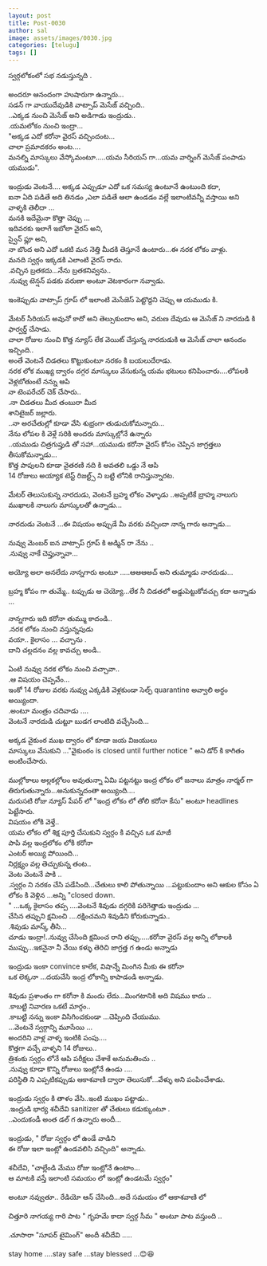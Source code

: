```yaml
---
layout: post
title: Post-0030
author: sal
image: assets/images/0030.jpg
categories: [telugu]
tags: []
---
```

స్వర్గలోకంలో సభ నడుస్తున్నది .  <br>
   <br>
 అందరూ ఆనందంగా హుషారుగా ఉన్నారు...  <br>
 సడన్ గా వాయుదేవుడికి వాట్సాప్ మెసేజ్ వచ్చింది..  <br>
 ..ఎక్కడ నుంచి మెసేజ్ అని అడిగాడు ఇంద్రుడు..  <br>
 .యమలోకం నుంచి ఇంద్రా...  <br>
 "అక్కడ ఎదో కరోనా వైరస్ వచ్చిందంట...  <br>
 చాలా ప్రమాదకరం అంట....  <br>
 మనల్ని మాస్కులు వేస్కోమంటూ.....యమ సీరియస్ గా...యమ వార్నింగ్ మెసేజ్ పంపాడు యముడు".  <br>
   <br>
 ఇంద్రుడు వెంటనే.... అక్కడ ఎప్పుడూ ఎదో ఒక సమస్య ఉంటూనే ఉంటుంది కదా,  <br>
 ఐనా ఏది పడితే అది తినడం ,ఎలా పడితే ఆలా ఉండడం వల్లే ఇలాంటివన్నీ వస్తాయి అని వాళ్ళకి తెలీదా ...  <br>
 మనకి ఇదేమైనా కొత్తా చెప్పు ...  <br>
 ఇదివరకు ఇలాగే ఇబోలా వైరస్ అని,  <br>
 స్వైన్ ఫ్లూ అని,  <br>
 నా బొంద అని  ఎదో ఒకటి మన నెత్తి మీదకి తెస్తూనే ఉంటారు...ఈ నరక లోకం వాళ్లు.  <br>
 మనది స్వర్గం ఇక్కడకి ఎలాంటి వైరస్ రాదు.  <br>
 .వచ్చిన బ్రతకదు...నేను బ్రతకనివ్వను..  <br>
 .నువ్వు టెన్షన్ పడకు వరుణా అంటూ వెటకారంగా నవ్వాడు.  <br>
   <br>
 ఇంకెప్పుడు వాట్సాప్ గ్రూప్ లో ఇలాంటి మెసేజెస్ పెట్టొద్దని చెప్పు ఆ యముడు కి.  <br>
   <br>
 మేటర్ సీరియస్ అవునో కాదో అని తెల్సుకుందాం అని, వరుణ దేవుడు ఆ మెసేజ్ ని నారదుడి కి ఫార్వర్డ్ చేసాడు.  <br>
 చాలా రోజుల నుంచి కొత్త న్యూస్ లేక వెయిట్ చేస్తున్న నారదుడుకి ఆ మెసేజ్ చాలా ఆనందం ఇచ్చింది..  <br>
 అంతే వెంటనే చిడతలు కొట్టుకుంటూ నరకం కి బయలుదేరాడు.  <br>
 నరక లోక ముఖ్య ద్వారం దగ్గర మాస్కులు వేసుకున్న యమ భటులు కనిపించారు....లోపలకి వెళ్లబోతుంటే నన్ను ఆపి  <br>
 నా టెంపరేచర్ చెక్ చేసారు..  <br>
 .నా చిడతలు మీద తంబురా మీద  <br>
 శానిటైజర్ జల్లారు.  <br>
 ..నా అరచేతుల్లో కూడా వేసి శుభ్రంగా తుడుచుకోమన్నారు...  <br>
 నేను లోపల కి వెళ్లే సరికి అందరు మాస్కుల్లోనే ఉన్నారు  <br>
 ..యముడు చిత్రగుప్తుడి తో సహా...యముడు కరోనా వైరస్ కోసం చెప్పిన జాగ్రత్తలు తీసుకోమన్నాడు...  <br>
 కొత్త పాపులని కూడా వైతరణి నది కి అవతలి ఒడ్డు నే  ఆపి  <br>
 14 రోజులు అయ్యాక టెస్ట్ రిజల్ట్స్ ని బట్టి లోనికి రానిస్తున్నారట.  <br>
   <br>
 మేటర్ తెలుసుకున్న నారదుడు, వెంటనే బ్రహ్మ లోకం వెళ్ళాడు ..అప్పటికే బ్రాహ్మ నాలుగు ముఖాలకి నాలుగు మాస్కులతో ఉన్నాడు...  <br>
   <br>
 నారదుడు వెంటనే ...ఈ విషయం అప్పుడే మీ వరకు వచ్చిందా నాన్న గారు అన్నాడు...  <br>
   <br>
 నువ్వు మెంబర్ ఐన వాట్సాప్ గ్రూప్ కి అడ్మిన్ రా నేను ..  <br>
 .నువ్వు నాకే చెప్తున్నావా...  <br>
   <br>
 అయ్యో అలా అనలేదు నాన్నగారు అంటూ .....ఆఆఆఅచ్ అని తుమ్మాడు నారదుడు...  <br>
   <br>
 బ్రహ్మ కోపం గా తుమ్మే.. టప్పుడు ఆ చెయ్యో...లేక నీ చిడతలో అడ్డుపెట్టుకోవచ్చు కదా అన్నాడు ...  <br>
   <br>
 నాన్నగారు ఇది కరోనా తుమ్ము కాదండి..  <br>
 .నరక లోకం నుంచి వస్తున్నపుడు  <br>
 వయా.. కైలాసం ... వచ్చాను .  <br>
 దాని చల్లదనం వల్ల కావచ్చు అండి..  <br>
   <br>
 ఏంటి నువ్వు నరక లోకం నుంచి వచ్చావా..  <br>
 .ఆ విషయం చెప్పవేం...  <br>
 ఇంకో 14 రోజుల వరకు నువ్వు ఎక్కడికి వెళ్లకుండా సెల్ఫ్ quarantine అవ్వాలి అర్ధం అయ్యిందా.  <br>
 .అంటూ మంత్రం చదివాడు ....  <br>
 వెంటనే నారదుడి చుట్టూ బుడగ లాంటిది వచ్చేసింది...  <br>
   <br>
 అక్కడ వైకుంఠ ముఖ ద్వారం లో కూడా జయ విజయులు  <br>
 మాస్కులు వేసుకుని ..."వైకుంఠం is closed until further notice " అని డోర్ కి కాగితం అంటించేసారు.  <br>
   <br>
 ముల్లోకాలు అల్లకల్లోలం అవుతున్నా ఏమి పట్టనట్టు ఇంద్ర లోకం లో జనాలు మాత్రం నార్మల్ గా తిరుగుతున్నారు...అనుకున్నదంతా అయ్యింది....  <br>
 మరుసటి రోజు న్యూస్ పేపర్ లో "ఇంద్ర లోకం లో తోలి కరోనా కేసు" అంటూ headlines పెట్టేసారు.  <br>
 విషయం లోకి వెళ్తే..  <br>
 యమ లోకం లో శిక్ష పూర్తి చేసుకుని స్వర్గం కి వచ్చిన ఒక మాజీ  <br>
 పాపి వల్ల ఇంద్రలోకం లోకి కరోనా  <br>
 ఎంటర్ అయ్యి పోయింది...  <br>
 నిర్లక్ష్యం వల్ల తెచ్చుకున్న తంట..  <br>
 వెంట వెంటనే పాకి ..  <br>
 .స్వర్గం ని నరకం చేసి పడేసింది...చేతులు కాలి పోతున్నాయి ...పట్టుకుందాం అని ఆకుల కోసం ఏ లోకం కి వెళ్లిన ...అన్ని "closed down.  <br>
 " ...ఒక్క కైలాసం తప్ప ....వెంటనే  శివుడు దగ్గరికి పరిగెత్తాడు ఇంద్రుడు ...  <br>
 చేసిన తప్పుని క్షమించి ....రక్షించమని శివుడిని కోరుకున్నాడు..  <br>
 .శివుడు మాస్క్ తీసి...  <br>
 చూడు ఇంద్రా!..నువ్వు చేసింది క్షమించ రాని తప్పు.....కరోనా వైరస్ వల్ల అన్ని లోకాలకి ముప్పు...ఇకనైనా నీ వేయి కళ్ళు తెరిచి జాగ్రత్త గ ఉండు అన్నాడు  <br>
   <br>
 ఇంద్రుడు ఇంకా convince కాలేక, విషాన్నే మింగిన మీకు ఈ కరోనా  <br>
 ఒక లెక్కనా ...దయచేసి ఇంద్ర లోకాన్ని  కాపాడండి అన్నాడు.  <br>
   <br>
 శివుడు ప్రశాంతం గా కరోనా కి మందు లేదు...మింగటానికి అది విషము కాదు ..  <br>
 .కాబట్టి నివారణ ఒకటే మార్గం..  <br>
 .కాబట్టి నన్ను ఇంకా విసిగించకుండా ...చెప్పింది చేయుము.  <br>
 ...వెంటనే స్వర్గాన్ని మూసేయి ...  <br>
 అందరిని వాళ్ల వాళ్ళ ఇంటికి పంపు....  <br>
 కొత్తగా వచ్చే వాళ్ళని 14  రోజులు..  <br>
 త్రిశంకు స్వర్గం లోనే ఆపి పరీక్షలు చేశాకే అనుమతించు ..  <br>
 .నువ్వు కూడా కొన్ని రోజులు ఇంట్లోనే ఉండు ....  <br>
 పరిస్థితి ని ఎప్పటికప్పుడు ఆకాశవాణి ద్వారా తెలుసుకో...వేళ్ళు అని పంపించేశాడు.  <br>
   <br>
 ఇంద్రుడు స్వర్గం కి తాళం వేసి..ఇంటి ముఖం పట్టాడు..  <br>
 .ఇంద్రుడి భార్య శచీదేవి sanitizer తో చేతులు కడుక్కుంటూ .  <br>
 ..ఎందుకండీ అంత డల్ గ ఉన్నారు అందీ...  <br>
   <br>
 ఇంద్రుడు, " రోజు స్వర్గం లో ఉండే వాడిని  <br>
 ఈ రోజు ఇలా ఇంట్లో ఉండవలిసి వచ్చింది" అన్నాడు.  <br>
   <br>
 శచీదేవి, "చాల్లేండి మేము రోజు ఇంట్లోనే ఉంటాం...  <br>
 ఆ మాటకి వస్తే ఇలాంటి సమయం లో ఇంట్లో ఉండటమే స్వర్గం"  <br>
   <br>
 అంటూ నవ్వుతూ.. రేడియో ఆన్ చేసింది...అదే సమయం లో ఆకాశవాణి లో  <br>
   <br>
 చిత్తూరి నాగయ్య గారి పాట " గృహమే కాదా స్వర్గ సీమ " అంటూ పాట వస్తుంది ..  <br>
   <br>
 .చూసారా "సూపర్ టైమింగ్" అందీ శచీదేవి .....  <br>
   <br>
 stay home ....stay safe ...stay blessed ...😊😆
